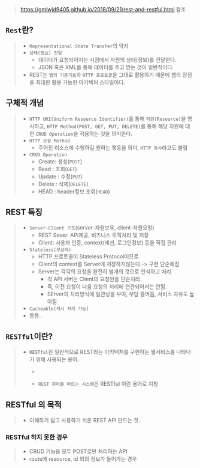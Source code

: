 > https://gmlwjd9405.github.io/2018/09/21/rest-and-restful.html 참조

## ```Rest```란?
> * ```Representational State Transfer```의 약자
> * ```상태(정보) 전달```
>   * 데이터가 요청되어지는 시점에서 자원의 상태(정보)를 전달한다.
>   * JSON 혹은 XML를 통해 데이터를 주고 받는 것이 일반적이다.
> * REST는 ```웹의 기존기술```과 ```HTTP 프로토콜```을 그대로 활용하기 때문에 웹의 장점을 최대한 활용 가능한 아키텍처 스타일이다.

## 구체적 개념
> * ```HTTP URI(Uniform Resource Identifier)```를 통해 ```자원(Resource)```을 명시하고, ```HTTP Method(POST, GET, PUT, DELETE)```를 통해 해당 자원에 대한 ```CRUD Operation```을 적용하는 것을 의미한다.
> * ```HTTP 요청 Method```
>   * 주어진 리소스에 수행하길 원하는 행동을 의미, ```HTTP 동사```라고도 불림
> * ```CRUD Operation```
>   * Create: 생성(```POST```)
>   * Read : 조회(```GET```)
>   * Update : 수정(```PUT```)
>   * Delete : 삭제(```DELETE```)
>   * HEAD : header정보 조회(```HEAD```)

## REST 특징
> * ```Server-Client 구조```(server-자원보유, client-자원요청)
>   * REST Sever: API제공, 비즈니스 로직처리 및 저장
>   * Client: 사용자 인증, context(세션, 로그인정보) 등을 직접 관리
> * ```Stateless(무상태)```
>   * HTTP 프로토콜이 Stateless Protocol이므로.
>   * Client의 context를 Server에 저장하지않는다.-> 구현 단순해짐
>   * Server는 각각의 요청을 완전히 별개의 것으로 인식하고 처리
>     * 각 API 서버는 Client의 요청만을 단순처리.
>     * 즉, 이전 요청이 다음 요청의 처리에 연관되어서는 안됨.
>     * SErver의 처리방식에 일관성을 부여, 부담 줄어듬, 서비스 자유도 높아짐
> * ```Cacheable(캐시 처리 가능)```
> * 등등..

## ```RESTful```이란?
> * ```RESTful```은 일반적으로 REST라는 아키텍처를 구현하는 웹서비스를 나타내기 위해 사용되는 용어.
>   * ```REST API'를 제공하는 웹서비스를 'RESTful' 하다고 할 수 있다.
>   * ```REST 원리를 따르는 시스템```은 RESTful 이란 용어로 지칭

## RESTful 의 목적
> * 이해하기 쉽고 사용하기 쉬운 REST API 만드는 것.

### RESTful 하지 못한 경우
> * CRUD 기능을 모두 POST로만 처리하는 API
> * route에 resource, id 외의 정보가 들어가는 경우
